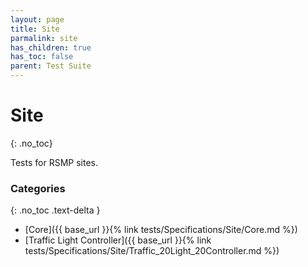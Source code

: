 ```yaml
---
layout: page
title: Site
parmalink: site
has_children: true
has_toc: false
parent: Test Suite
---
```


# Site
{: .no_toc}

Tests for RSMP sites.

### Categories
{: .no_toc .text-delta }
- [Core]({{ base_url }}{% link tests/Specifications/Site/Core.md %})
- [Traffic Light Controller]({{ base_url }}{% link tests/Specifications/Site/Traffic_20Light_20Controller.md %})

